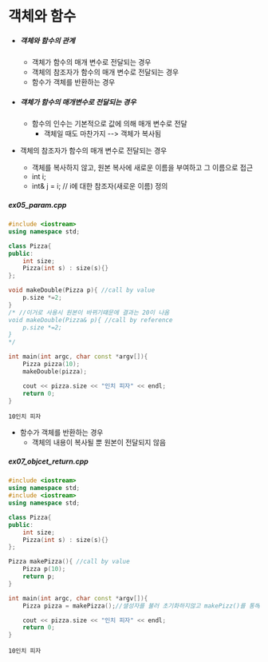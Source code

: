 # 객체와 함수

- ##### 객체와 함수의 관계

  - 객체가 함수의 매개 변수로 전달되는 경우
  - 객체의 참조자가 함수의 매개 변수로 전달되는 경우
  - 함수가 객체를 반환하는 경우

- ##### 객체가 함수의 매개변수로 전달되는 경우

  - 함수의 인수는 기본적으로 값에 의해 매개 변수로 전달
    - 객체일 때도 마찬가지 --> 객체가 복사됨

- 객체의 참조자가 함수의 매개 변수로 전달되는 경우

  - 객체를 복사하지 않고, 원본 복사에 새로운 이름을 부여하고 그 이름으로 접근
  - int i;
  - int& j = i; // i에 대한 참조자(새로운 이름) 정의

##### ex05_param.cpp

```c++
#include <iostream>
using namespace std;

class Pizza{
public:
    int size;
    Pizza(int s) : size(s){}
};

void makeDouble(Pizza p){ //call by value
    p.size *=2;
}
/* //이거로 사용시 원본이 바뀌기떄문에 결과는 20이 나옴 
void makeDouble(Pizza& p){ //call by reference
    p.size *=2;
}
*/

int main(int argc, char const *argv[]){
    Pizza pizza(10);
    makeDouble(pizza);

    cout << pizza.size << "인치 피자" << endl;
    return 0;
}
```

```결과
10인치 피자
```

- 함수가 객체를 반환하는 경우
  - 객체의 내용이 복사될 뿐 원본이 전달되지 않음

##### ex07_objcet_return.cpp

```c++
#include <iostream>
using namespace std;
#include <iostream>
using namespace std;

class Pizza{
public:
    int size;
    Pizza(int s) : size(s){}
};

Pizza makePizza(){ //call by value
    Pizza p(10);
    return p;
}

int main(int argc, char const *argv[]){
    Pizza pizza = makePizza();//샐성자를 불러 초기화하지않고 makePizz()를 통해 초기화함

    cout << pizza.size << "인치 피자" << endl;
    return 0;
}
```

```결과
10인치 피자
```


